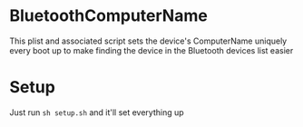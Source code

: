 # BluetoothComputerName
This plist and associated script sets the device's ComputerName uniquely every boot up to make finding the device in the Bluetooth devices list easier

# Setup
Just run `sh setup.sh` and it'll set everything up
